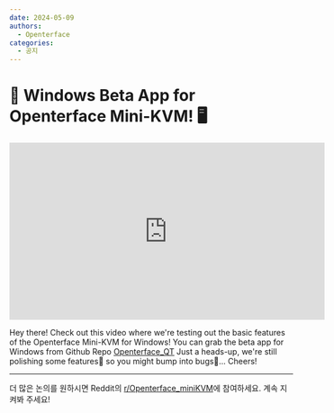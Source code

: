 ```yaml
---
date: 2024-05-09
authors:
  - Openterface
categories:
  - 공지
---
```


# 🚀 Windows Beta App for Openterface Mini-KVM! 🖥️

<iframe width="560" height="315" src="https://www.youtube.com/embed/ERzpGtRvP2o?si=kTgl8-iQwSupuIT4" title="YouTube video player" frameborder="0" allow="accelerometer; autoplay; clipboard-write; encrypted-media; gyroscope; picture-in-picture; web-share" referrerpolicy="strict-origin-when-cross-origin" allowfullscreen></iframe>

Hey there! Check out this video where we're testing out the basic features of the Openterface Mini-KVM for Windows! You can grab the beta app for Windows from Github Repo [Openterface_QT](https://github.com/TechxArtisanStudio/Openterface_QT) Just a heads-up, we're still polishing some features🔧 so you might bump into bugs🐛... Cheers!
<!-- more -->

--------

더 많은 논의를 원하시면 Reddit의 [r/Openterface_miniKVM](https://www.reddit.com/r/Openterface_miniKVM/)에 참여하세요. 계속 지켜봐 주세요!